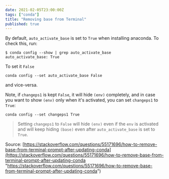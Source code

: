 ```yaml
---
date: 2021-02-05T23:00:00Z
tags: ["conda"]
title: "Removing base from Terminal"
published: true
---
```


By default, `auto_activate_base` is set to `True` when installing anaconda. To check this, run:

    $ conda config --show | grep auto_activate_base
    auto_activate_base: True

To set it `False`

    conda config --set auto_activate_base False

and vice-versa.

Note, if `changeps1` is kept `False`, it will hide `(env)` completely, and in case you want to show `(env)` only when it's activated, you can set `changeps1` to `True`:

    conda config --set changeps1 True

> Setting `changeps1` to `False` will hide `(env)` even if the `env` is activated and will keep hiding `(base)` even after `auto_activate_base` is set to `True`.

Source: [https://stackoverflow.com/questions/55171696/how-to-remove-base-from-terminal-prompt-after-updating-conda](https://stackoverflow.com/questions/55171696/how-to-remove-base-from-terminal-prompt-after-updating-conda "https://stackoverflow.com/questions/55171696/how-to-remove-base-from-terminal-prompt-after-updating-conda")
